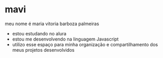 # mavi
meu nome é maria vitoria barboza palmeiras
* estou estudando no alura
* estou me desenvolvendo na linguagem Javascript
* utilizo esse espaço para minha organização e compartilhamento dos meus projetos desenvolvidos
